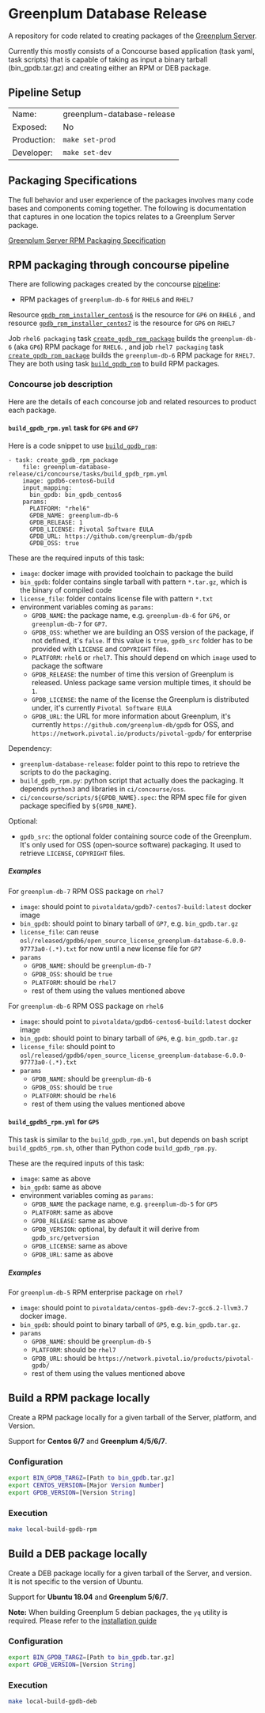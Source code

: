 # Greenplum Database Release

A repository for code related to creating packages of the [Greenplum Server](https://github.com/greenplum-db/gpdb).

Currently this mostly consists of a Concourse based application (task yaml, task scripts) that is capable of taking as input a binary tarball (bin_gpdb.tar.gz) and creating either an RPM or DEB package.

## Pipeline Setup

| | |
|-|-|
| Name: | greenplum-database-release |
| Exposed: | No |
| Production: | `make set-prod` |
| Developer: | `make set-dev` |

## Packaging Specifications

The full behavior and user experience of the packages involves many code bases and components coming together. The following is documentation that captures in one location the topics relates to a Greenplum Server package.

[Greenplum Server RPM Packaging Specification](Greenplum-Server-RPM-Packaging-Specification.md)

## RPM packaging through concourse pipeline

There are following packages created by the concourse [pipeline](https://github.com/greenplum-db/greenplum-database-release/blob/master/ci/concourse/pipelines/gpdb_opensource_release.yml):
- RPM packages of `greenplum-db-6` for `RHEL6` and `RHEL7`

Resource [`gpdb_rpm_installer_centos6`](https://github.com/greenplum-db/greenplum-database-release/blob/master/ci/concourse/pipelines/gpdb_opensource_release.yml#L140) is the resource for `GP6` on `RHEL6`
, and resource [`gpdb_rpm_installer_centos7`](https://github.com/greenplum-db/greenplum-database-release/blob/master/ci/concourse/pipelines/gpdb_opensource_release.yml#L165) is the resource for `GP6` on `RHEL7`

Job `rhel6 packaging` task [`create_gpdb_rpm_package`](https://github.com/greenplum-db/greenplum-database-release/blob/master/ci/concourse/pipelines/gpdb_opensource_release.yml#L285) builds the `greenplum-db-6` (aka `GP6`) RPM package for `RHEL6`.
, and job `rhel7 packaging` task [`create_gpdb_rpm_package`](https://github.com/greenplum-db/greenplum-database-release/blob/master/ci/concourse/pipelines/gpdb_opensource_release.yml#L315) builds the `greenplum-db-6` RPM package for `RHEL7`.
They are both using task [`build_gpdb_rpm`](https://github.com/greenplum-db/greenplum-database-release/blob/master/ci/concourse/tasks/build_gpdb_rpm.yml) to build RPM packages.

### Concourse job description

Here are the details of each concourse job and related resources to product each package.

#### `build_gpdb_rpm.yml` task for `GP6` and `GP7`

Here is a code snippet to use [`build_gpdb_rpm`](https://github.com/greenplum-db/greenplum-database-release/blob/master/ci/concourse/tasks/build_gpdb_rpm.yml):

```
- task: create_gpdb_rpm_package
    file: greenplum-database-release/ci/concourse/tasks/build_gpdb_rpm.yml
    image: gpdb6-centos6-build
    input_mapping:
      bin_gpdb: bin_gpdb_centos6
    params:
      PLATFORM: "rhel6"
      GPDB_NAME: greenplum-db-6
      GPDB_RELEASE: 1
      GPDB_LICENSE: Pivotal Software EULA
      GPDB_URL: https://github.com/greenplum-db/gpdb
      GPDB_OSS: true
```

These are the required inputs of this task:
- `image`: docker image with provided toolchain to package the build
- `bin_gpdb`: folder contains single tarball with pattern `*.tar.gz`, which is the binary of compiled code
- `license_file`: folder contains license file with pattern `*.txt`
- environment variables coming as `params`:
  - `GPDB_NAME`: the package name, e.g. `greenplum-db-6` for `GP6`, or `greenplum-db-7` for `GP7`.
  - `GPDB_OSS`: whether we are building an OSS version of the package, if not defined, it's `false`. If this value is `true`, `gpdb_src` folder has to be provided with `LICENSE` and `COPYRIGHT` files.
  - `PLATFORM`: `rhel6` or `rhel7`. This should depend on which `image` used to package the software
  - `GPDB_RELEASE`: the number of time this version of Greenplum is released. Unless package same version multiple times, it should be `1`.
  - `GPDB_LICENSE`: the name of the license the Greenplum is distributed under, it's currently `Pivotal Software EULA`
  - `GPDB_URL`: the URL for more information about Greenplum, it's currently `https://github.com/greenplum-db/gpdb` for OSS, and `https://network.pivotal.io/products/pivotal-gpdb/` for enterprise

Dependency:
- `greenplum-database-release`: folder point to this repo to retrieve the scripts to do the packaging.
- `build_gpdb_rpm.py`: python script that actually does the packaging. It depends `python3` and libraries in `ci/concourse/oss`.
- `ci/concourse/scripts/${GPDB_NAME}.spec`: the RPM spec file for given package specified by `${GPDB_NAME}`.

Optional:
- `gpdb_src`: the optional folder containing source code of the Greenplum. It's only used for OSS (open-source software) packaging. It used to retrieve `LICENSE`, `COPYRIGHT` files.

##### Examples

For `greenplum-db-7` RPM OSS package on `rhel7`
- `image`: should point to `pivotaldata/gpdb7-centos7-build:latest` docker image
- `bin_gpdb`: should point to binary tarball of `GP7`, e.g. `bin_gpdb.tar.gz`
- `license_file`: can reuse `osl/released/gpdb6/open_source_license_greenplum-database-6.0.0-97773a0-(.*).txt` for now until a new license file for `GP7`
- `params`
  - `GPDB_NAME`: should be `greenplum-db-7`
  - `GPDB_OSS`: should be `true`
  - `PLATFORM`: should be `rhel7`
  - rest of them using the values mentioned above


For `greenplum-db-6` RPM OSS package on `rhel6`
- `image`: should point to `pivotaldata/gpdb6-centos6-build:latest` docker image
- `bin_gpdb`: should point to binary tarball of `GP6`, e.g. `bin_gpdb.tar.gz`
- `license_file`: should point to `osl/released/gpdb6/open_source_license_greenplum-database-6.0.0-97773a0-(.*).txt`
- `params`
  - `GPDB_NAME`: should be `greenplum-db-6`
  - `GPDB_OSS`: should be `true`
  - `PLATFORM`: should be `rhel6`
  - rest of them using the values mentioned above

#### `build_gpdb5_rpm.yml` for `GP5`

This task is similar to the `build_gpdb_rpm.yml`, but depends on bash script `build_gpdb5_rpm.sh`, other than Python code `build_gpdb_rpm.py`.

These are the required inputs of this task:
- `image`: same as above
- `bin_gpdb`: same as above
- environment variables coming as `params`:
  - `GPDB_NAME` the package name, e.g. `greenplum-db-5` for `GP5`
  - `PLATFORM`: same as above
  - `GPDB_RELEASE`: same as above
  - `GPDB_VERSION`: optional, by default it will derive from `gpdb_src/getversion`
  - `GPDB_LICENSE`: same as above
  - `GPDB_URL`: same as above

##### Examples

For `greenplum-db-5` RPM enterprise package on `rhel7`
- `image`: should point to `pivotaldata/centos-gpdb-dev:7-gcc6.2-llvm3.7` docker image.
- `bin_gpdb`: should point to binary tarball of `GP5`, e.g. `bin_gpdb.tar.gz`.
- `params`
  - `GPDB_NAME`: should be `greenplum-db-5`
  - `PLATFORM`: should be `rhel7`
  - `GPDB_URL`: should be `https://network.pivotal.io/products/pivotal-gpdb/`
  - rest of them using the values mentioned above

## Build a RPM package locally

Create a RPM package locally for a given tarball of the Server, platform, and Version.

Support for **Centos 6/7** and **Greenplum 4/5/6/7**.

### Configuration

```bash
export BIN_GPDB_TARGZ=[Path to bin_gpdb.tar.gz]
export CENTOS_VERSION=[Major Version Number]
export GPDB_VERSION=[Version String]
```

### Execution

```bash
make local-build-gpdb-rpm
```

## Build a DEB package locally

Create a DEB package locally for a given tarball of the Server, and version. It is not specific to the version of Ubuntu.

Support for **Ubuntu 18.04** and **Greenplum 5/6/7**.

**Note:** When building Greenplum 5 debian packages, the `yq` utility is required. Please refer to the [installation guide](https://github.com/mikefarah/yq#install)

### Configuration

```bash
export BIN_GPDB_TARGZ=[Path to bin_gpdb.tar.gz]
export GPDB_VERSION=[Version String]
```

### Execution

```bash
make local-build-gpdb-deb
```
